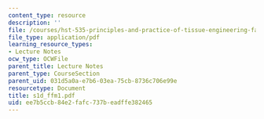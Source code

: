 ```yaml
---
content_type: resource
description: ''
file: /courses/hst-535-principles-and-practice-of-tissue-engineering-fall-2004/ee7b5ccb84e2fafc737beadffe382465_s1d_ffm1.pdf
file_type: application/pdf
learning_resource_types:
- Lecture Notes
ocw_type: OCWFile
parent_title: Lecture Notes
parent_type: CourseSection
parent_uid: 031d5a0a-e7b6-03ea-75cb-8736c706e99e
resourcetype: Document
title: s1d_ffm1.pdf
uid: ee7b5ccb-84e2-fafc-737b-eadffe382465
---
```

